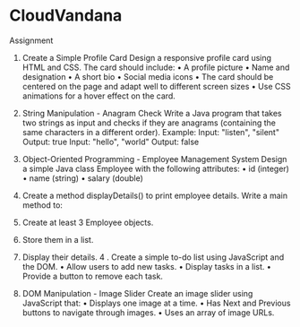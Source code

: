 # CloudVandana

Assignment

1. Create a Simple Profile Card
Design a responsive profile card using HTML and CSS. The card should include:
• A profile picture
• Name and designation
• A short bio
• Social media icons
• The card should be centered on the page and adapt well to different screen sizes
• Use CSS animations for a hover effect on the card.


2. String Manipulation - Anagram Check
Write a Java program that takes two strings as input and checks if they are anagrams
(containing the same characters in a different order).
Example:
Input: "listen", "silent"
Output: true
Input: "hello", "world"
Output: false


3. Object-Oriented Programming - Employee Management System
Design a simple Java class Employee with the following attributes:
• id (integer)
• name (string)
• salary (double)


4. Create a method displayDetails() to print employee details.
Write a main method to:
1. Create at least 3 Employee objects.
2. Store them in a list.
3. Display their details.
4 . Create a simple to-do list using JavaScript and the DOM.
• Allow users to add new tasks.
• Display tasks in a list.
• Provide a button to remove each task.


5. DOM Manipulation - Image Slider
Create an image slider using JavaScript that:
• Displays one image at a time.
• Has Next and Previous buttons to navigate through images.
• Uses an array of image URLs.
